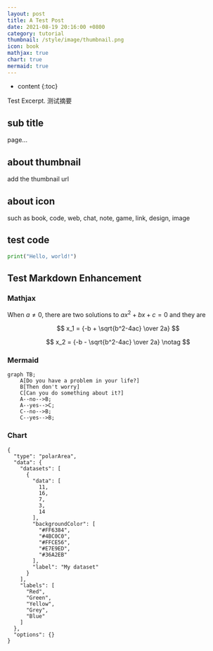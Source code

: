 ```yaml
---
layout: post
title: A Test Post
date: 2021-08-19 20:16:00 +0800
category: tutorial
thumbnail: /style/image/thumbnail.png
icon: book
mathjax: true
chart: true
mermaid: true
---
```



* content
{:toc}

Test Excerpt. 测试摘要
<!--more-->

## sub title

page...

## about thumbnail

add the thumbnail url

## about icon

such as book, code, web, chat, note, game, link, design, image

## test code

```python
print("Hello, world!")
```

## Test Markdown Enhancement

### Mathjax

When $a \ne 0$, there are two solutions to $ax^2 + bx + c = 0$ and they are

$$
x_1 = {-b + \sqrt{b^2-4ac} \over 2a}
$$

$$
x_2 = {-b - \sqrt{b^2-4ac} \over 2a} \notag
$$

### Mermaid

```mermaid
graph TB;
    A[Do you have a problem in your life?]
    B[Then don't worry]
    C[Can you do something about it?]
    A--no-->B;
    A--yes-->C;
    C--no-->B;
    C--yes-->B;
```

### Chart

```chart
{
  "type": "polarArea",
  "data": {
    "datasets": [
      {
        "data": [
          11,
          16,
          7,
          3,
          14
        ],
        "backgroundColor": [
          "#FF6384",
          "#4BC0C0",
          "#FFCE56",
          "#E7E9ED",
          "#36A2EB"
        ],
        "label": "My dataset"
      }
    ],
    "labels": [
      "Red",
      "Green",
      "Yellow",
      "Grey",
      "Blue"
    ]
  },
  "options": {}
}
```